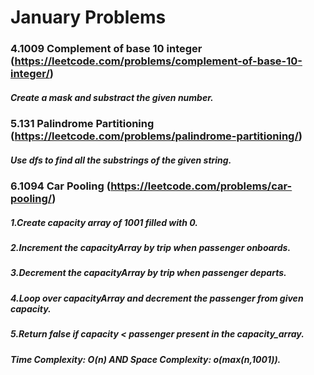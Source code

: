 # January Problems

### 4.1009 Complement of base 10 integer (https://leetcode.com/problems/complement-of-base-10-integer/)
##### Create a mask and substract the given number.

### 5.131 Palindrome Partitioning (https://leetcode.com/problems/palindrome-partitioning/)
##### Use dfs to find all the substrings of the given string.

### 6.1094 Car Pooling (https://leetcode.com/problems/car-pooling/)
##### 1.Create capacity array of 1001 filled with 0.
##### 2.Increment the capacityArray by trip when passenger onboards.
##### 3.Decrement the capacityArray by trip when passenger departs.
##### 4.Loop over capacityArray and decrement the passenger from given capacity.
##### 5.Return false if capacity < passenger present in the capacity_array.
##### Time Complexity: O(n) AND Space Complexity: o(max(n,1001)).